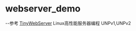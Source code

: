 # webserver_demo
--参考
	[TinyWebServer](https://github.com/qinguoyi/TinyWebServer)
	Linux高性能服务器编程
	UNPv1,UNPv2

